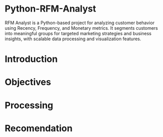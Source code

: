 # Python-RFM-Analyst
RFM Analyst is a Python-based project for analyzing customer behavior using Recency, Frequency, and Monetary metrics. It segments customers into meaningful groups for targeted marketing strategies and business insights, with scalable data processing and visualization features.
# Introduction
# Objectives
# Processing
# Recomendation
